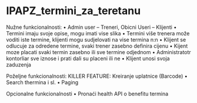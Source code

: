 # IPAPZ_termini_za_teretanu

Nužne funkcionalnosti:
•	Admin user – Treneri, Obicni Useri – Klijenti
•	Termini imaju svoje opise, mogu imati vise slika
•	Termini više trenera može voditi iste termine, klijenti mogu sudjelovati na vise termina n:n
•	Klijent se odlucuje za odredene termine, svaki trener zasebno definira cijenu 
•	Kijent moze placati svaki termin zasebno ili sve termine odjednom
•	Administratotr kontorliar sve iznose i prati dali su placeni ili ne
•	Klijent unosi svoja zaduzenja 


Poželjne funkcionalnosti:
KILLER FEATURE: Kreiranje uplatnice (Barcode)
•	Search thermina i sl.
•	Paging



Opcionalne funkcionalnosti
•	Pronaći health API o benefitu termina
